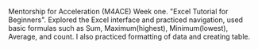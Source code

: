 Mentorship for Acceleration (M4ACE) Week one. "Excel Tutorial for Beginners". Explored the Excel interface and practiced navigation, used basic formulas such as Sum, Maximum(highest), Minimum(lowest), Average, and count. I also practiced formatting of data and creating table.
